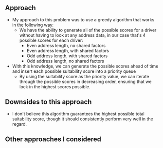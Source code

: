 ## Approach

- My approach to this problem was to use a greedy algorithm that works in the following way:
    - We have the ability to generate all of the possible scores for a driver without having to look at any address data, in our case
      that's 4 possible scores for each driver:
        - Even address length, no shared factors
        - Even address length, with shared factors
        - Odd address length, with shared factors
        - Odd address length, no shared factors
- With this knowledge, we can generate the possible scores ahead of time and insert each possible suitability score into a priority queue
    - By using the suitability score as the priority value, we can iterate through the possible scores in decreasing order, ensuring
      that we lock in the highest scores possible.

## Downsides to this approach

- I don't believe this algorithm guarantees the highest possible total suitability score, though it should consistently perform
  very well in the regard.

## Other approaches I considered

    